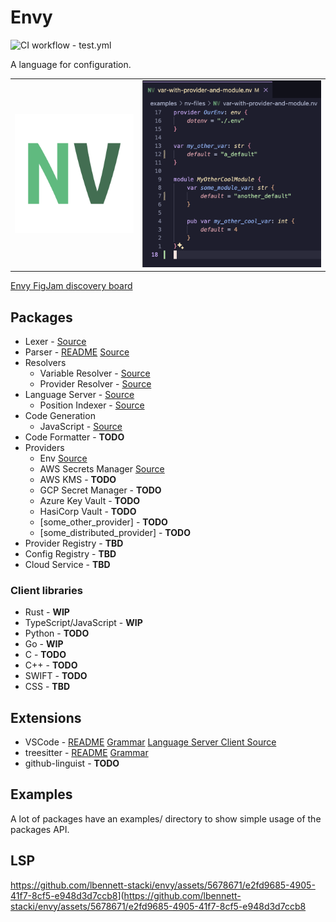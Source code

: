 # Envy

![CI workflow - test.yml](https://github.com/lbennett-stacki/envy/actions/workflows/test.yml/badge.svg?branch=main)

A language for configuration.

|                                                            |                                                                                                             |
| ---------------------------------------------------------- | ----------------------------------------------------------------------------------------------------------- |
| ![Envy logo](./docs/assets/images/discord-server-logo.png) | ![Envy (.nv) syntax highlighting](./extensions/vscode/docs/assets/images/vscode-nv-syntax-highlighting.png) |

[Envy FigJam discovery board](https://www.figma.com/file/YLWiYaLvchfUlrbmr4P0M2/NV-Discovery?type=whiteboard&node-id=0%3A1&t=7aag2YKaHTLDS4lW-1)

## Packages

- Lexer - [Source](./packages/lexer/src/lib.rs)
- Parser - [README](./packages/parser/README.md) [Source](./packages/parser/src/lib.rs)
- Resolvers
  - Variable Resolver - [Source](./packages/resolvers/var/src/lib.rs)
  - Provider Resolver - [Source](./packages/resolvers/provider/lib.rs)
- Language Server - [Source](./packages/language-server/src/main.rs)
  - Position Indexer - [Source](./packages/position_indexer/src/lib.rs)
- Code Generation
  - JavaScript - [Source](./packages/code-generation/javascript/src/lib.rs)
- Code Formatter - **TODO**
- Providers
  - Env [Source](./packages/providers/providers/env/src/lib.rs)
  - AWS Secrets Manager [Source](./packages/providers/providers/aws-secrets-manager/src/lib.rs)
  - AWS KMS - **TODO**
  - GCP Secret Manager - **TODO**
  - Azure Key Vault - **TODO**
  - HasiCorp Vault - **TODO**
  - [some_other_provider] - **TODO**
  - [some_distributed_provider] - **TODO**
- Provider Registry - **TBD**
- Config Registry - **TBD**
- Cloud Service - **TBD**

### Client libraries

- Rust - **WIP**
- TypeScript/JavaScript - **WIP**
- Python - **TODO**
- Go - **WIP**
- C - **TODO**
- C++ - **TODO**
- SWIFT - **TODO**
- CSS - **TBD**

## Extensions

- VSCode - [README](./extensions/vscode/README.md) [Grammar](./extensions/vscode/syntaxes/nv.tmLanguage.json) [Language Server Client Source](./extensions/vscode/language-server-client/extension.ts)
- treesitter - [README](./extensions/tree-sitter/README.md) [Grammar](./extensions/tree-sitter/grammar.js)
- github-linguist - **TODO**

## Examples

A lot of packages have an examples/ directory to show simple usage of the packages API.

## LSP

<https://github.com/lbennett-stacki/envy/assets/5678671/e2fd9685-4905-41f7-8cf5-e948d3d7ccb8>](<https://github.com/lbennett-stacki/envy/assets/5678671/e2fd9685-4905-41f7-8cf5-e948d3d7ccb8>
